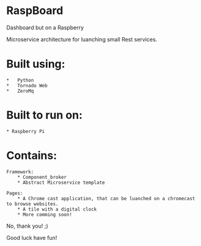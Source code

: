 # RaspBoard
Dashboard but on a Raspberry

Microservice architecture for luanching small Rest services.

# Built using:
    *   Python
    *   Tornado Web
    *   ZeroMq

# Built to run on:
    * Raspberry Pi

# Contains:
    Framework:
        * Component_broker
        * Abstract Microservice template
        
    Pages:
        * A Chrome cast application, that can be luanched on a chromecast to browse websites.
        * A tile with a digital clock
        * More comming soon!


No, thank you! ;)

Good luck have fun!